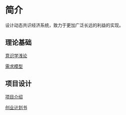 # 简介

设计动态共识经济系统，致力于更加广泛长远的利益的实现。

## 理论基础

[意识学浅论](理论基础/意识学浅论)

[需求模型](理论基础/需求模型)

## 项目设计

[项目介绍](项目/项目介绍)

[创业计划书](项目/创业计划书（种子轮）)
